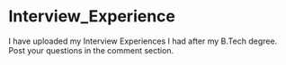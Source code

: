 # Interview_Experience

I have uploaded my Interview Experiences I had after my B.Tech degree. Post your questions in the comment section.
